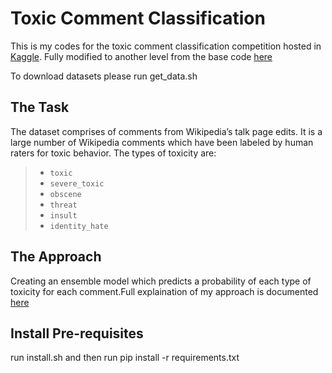 # Toxic Comment Classification

This is my codes for the toxic comment classification competition hosted in [Kaggle](https://www.kaggle.com/c/jigsaw-toxic-comment-classification-challenge). Fully modified to another level from the base code [here](https://github.com/conversationai/unintended-ml-bias-analysis/tree/master/unintended_ml_bias)


To download datasets please run get_data.sh
## The Task
The dataset comprises of comments from Wikipedia’s talk page edits. It is a large number of Wikipedia comments which have been labeled by human raters for toxic behavior. The types of toxicity are:

 > *  `toxic`
 > *  `severe_toxic`
 > *  `obscene`
 > *  `threat`
 > *  `insult`
 > *  `identity_hate`
 
 
## The Approach

Creating an ensemble model which predicts a probability of each type of toxicity for each comment.Full explaination of my approach is documented [here](https://medium.com/@dickson_chin93/my-solution-to-achieve-top-1-in-a-novel-data-science-nlp-competition-db8db2ee356a)



## Install Pre-requisites

run install.sh and then run 
pip install -r requirements.txt
